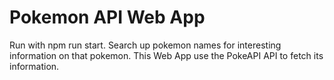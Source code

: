 # Pokemon API Web App

Run with npm run start.
Search up pokemon names for interesting information on that pokemon.
This Web App use the PokeAPI API to fetch its information.
